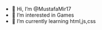 - 👋 Hi, I’m @MustafaMir17
- 👀 I’m interested in Games
- 🌱 I’m currently learning html,js,css

<!---
MustafaMir17/MustafaMir17 is a ✨ special ✨ repository because its `README.md` (this file) appears on your GitHub profile.
You can click the Preview link to take a look at your changes.
--->
